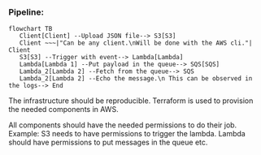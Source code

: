 ### Pipeline:

```mermaid
flowchart TB
   Client[Client] --Upload JSON file--> S3[S3]
   Client ~~~|"Can be any client.\nWill be done with the AWS cli."| Client
   S3[S3] --Trigger with event--> Lambda[Lambda]
   Lambda[Lambda 1] --Put payload in the queue--> SQS[SQS]
   Lambda_2[Lambda 2] --Fetch from the queue--> SQS
   Lambda_2[Lambda 2] --Echo the message.\n This can be observed in the logs--> End

```

The infrastructure should be reproducible. Terraform is used to provision the needed components in AWS.

All components should have the needed permissions to do their job. Example: S3 needs to have permissions to trigger the lambda. Lambda should have permissions to put messages in the queue etc.
